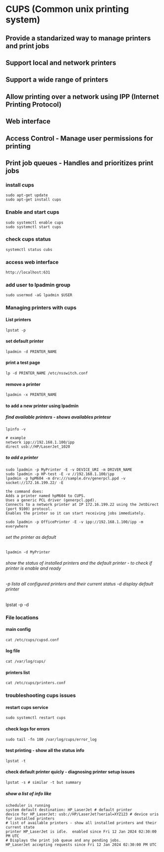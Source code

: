 # CUPS (Common unix printing system)
## Provide a standarized way to manage printers and print jobs
## Support local and network printers
## Support a wide range of printers
## Allow printing over a network using IPP (Internet Printing Protocol)
## Web interface
## Access Control - Manage user permissions for printing
## Print job queues - Handles and prioritizes print jobs

### install cups
    sudo apt-get update 
    sudo apt-get install cups

### Enable and start cups 
    sudo systemctl enable cups
    sudo systemctl start cups

### check cups status
    systemctl status cubs

### access web interface
    http://localhost:631

### add user to lpadmin group
    sudo usermod -aG lpadmin $USER

### Managing printers with cups
#### List printers    
    lpstat -p
#### set default printer
    lpadmin -d PRINTER_NAME

#### print a test page
    lp -d PRINTER_NAME /etc/nsswitch.conf

#### remove a printer
    lpadmin -x PRINTER_NAME

#### to add a new printer using lpadmin 
#####  find available printers - shows availables printesr
    lpinfo -v

    # example
    network ipp://192.168.1.100/ipp
    direct usb://HP/LaserJet_1020

##### to add a printer
    sudo lpadmin -p MyPrinter -E -v DEVICE_URI -m DRIVER_NAME
    sudo lpadmin -p HP-test -E -v //192.168.1.100/ipp
    lpadmin -p hpM604 -m drv:///sample.drv/generpcl.ppd -v socket://172.16.199.22/ -E

    the command does:
    Adds a printer named hpM604 to CUPS.
    Uses a generic PCL driver (generpcl.ppd).
    Connects to a network printer at IP 172.16.199.22 using the JetDirect (port 9100) protocol.
    Enables the printer so it can start receiving jobs immediately.

    sudo lpadmin -p OfficePrinter -E -v ipp://192.168.1.100/ipp -m everywhere

###### set the printer as default 
    lpadmin -d MyPrinter
###### show the status of installed printers and the default printer  - to check if printer is enable and ready
###### -p lista all configured printers and their current status -d display default printer
lpstat -p -d
### File locations
#### main config
    cat /etc/cups/cupsd.conf
#### log file
    cat /var/log/cups/
#### printers list
    cat /etc/cups/printers.conf

### troubleshooting cups issues
#### restart cups service
    sudo systemctl restart cups
#### check logs for errors
    sudo tail -fn 100 /var/log/cups/error_log
#### test printing - show all the status info
    lpstat -t
#### check default printer quicly - diagnosing printer setup issues 
    lpstat -s # similar -t but summary
##### show a list of info like 
    scheduler is running
    system default destination: HP_LaserJet # default printer
    device for HP_LaserJet: usb://HP/LaserJet?serial=XYZ123 # device uris for installed printers
    # list of available printers - show all installed printers and their current state
    printer HP_LaserJet is idle.  enabled since Fri 12 Jan 2024 02:30:00 PM UTC
    # Displays the print job queue and any pending jobs.
    HP_LaserJet accepting requests since Fri 12 Jan 2024 02:30:00 PM UTC
